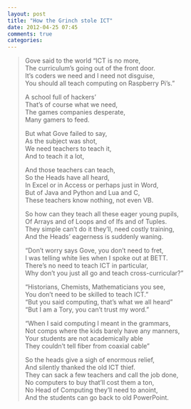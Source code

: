 ```yaml
---
layout: post
title: "How the Grinch stole ICT"
date: 2012-04-25 07:45
comments: true
categories: 
---
```

>Gove said to the world “ICT is no more,  
The curriculum’s going out of the front door.  
It’s coders we need and I need not disguise,  
You should all teach computing on Raspberry Pi’s.”  
>
>A school full of hackers’  
That’s of course what we need,  
The games companies desperate,  
Many gamers to feed.  
>
>But what Gove failed to say,  
As the subject was shot,  
We need teachers to teach it,  
And to teach it a lot,  
>
>And those teachers can teach,  
So the Heads have all heard,  
In Excel or in Access or perhaps just in Word,  
But of Java and Python and Lua and C,  
These teachers know nothing, not even VB.  
>
>So how can they teach all these eager young pupils,  
Of Arrays and of Loops and of Ifs and of Tuples.  
They simple can’t do it they’ll, need costly training,  
And the Heads’ eagerness is suddenly waning.  
>
>“Don’t worry says Gove, you don’t need to fret,  
I was telling white lies when I spoke out at BETT.  
There’s no need to teach ICT in particular,  
Why don’t you just all go and teach cross-curricular?”  
>
>“Historians, Chemists, Mathematicians you see,  
You don’t need to be skilled to teach ICT.”  
“But you said computing, that’s what we all heard”  
“But I am a Tory, you can’t trust my word.”  
>
>“When I said computing I meant in the grammars,  
Not comps where the kids barely have any manners,  
Your students are not academically able  
They couldn’t tell fiber from coaxial cable”  
>
>So the heads give a sigh of enormous relief,  
And silently thanked the old ICT thief.  
They can sack a few teachers and call the job done,  
No computers to buy that’ll cost them a ton,  
No Head of Computing they’ll need to anoint,  
And the students can go back to old PowerPoint.  